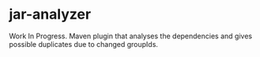 # jar-analyzer
Work In Progress. Maven plugin that analyses the dependencies and gives possible duplicates due to changed groupIds.
